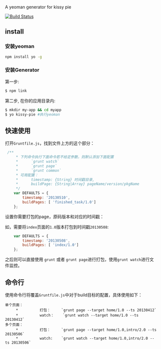 A yeoman generator for kissy pie

[![Build Status](https://secure.travis-ci.org/neekey/generator-kissy-pie.png)](http://travis-ci.org/neekey/generator-kissy-pie)

## install
### 安装yeoman
````sh
npm install yo -g
````

### 安装Generator

第一步:

```sh
$ npm link
```

第二步, 在你的应用目录内:

```sh
$ mkdir my-app && cd myapp
$ yo kissy-pie #执行yeoman
````

## 快速使用

打开`Gruntfile.js`，找到文件上方的这个部分：

```js
 /**
     * 下列命令执行下面命令若不给定参数，则默认添加下面配置
     *      `grunt watch`
     *      `grunt page`
     *      `grunt common`
     * 可用配置：
     *      timestamp: {String} 时间戳目录,
     *      buildPage: {String|Array} pageName/version/pkgName
     */
    var DEFAULTS = {
        timestamp: '20130510',
        buildPages: [ 'finished_task/1.0']
    };
```

设置你需要打包的page，原码版本和对应的时间戳：

如，需要将`index`页面的`1.0`版本打包到时间戳`20130508`:

```js
    var DEFAULTS = {
        timestamp: '20130508',
        buildPages: [ 'index/1.0']
    };
```

之后则可以直接使用 `grunt` 或者 `grunt page`进行打包，使用`grunt watch`进行文件监控。 

## 命令行

使用命令行将覆盖`Gruntfile.js`中对于build目标的配置，具体使用如下：

```
单个页面：
     *          打包：     `grunt page --target home/1.0 --ts 20130412`
     *          watch：    `grunt watch --target home/1.0 --ts 20130412`      
多个页面：
     *          打包：     `grunt page --target home/1.0,intro/2.0 --ts 20130506`
     *          watch:    `grunt watch --target home/1.0,intro/2.0 --ts 20130506`
```
